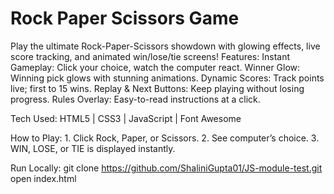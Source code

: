 # Rock Paper Scissors Game

Play the ultimate Rock-Paper-Scissors showdown with glowing effects, live score tracking, and animated win/lose/tie screens!
Features:
 Instant Gameplay: Click your choice, watch the computer react.
 Winner Glow: Winning pick glows with stunning animations.
 Dynamic Scores: Track points live; first to 15 wins.
 Replay & Next Buttons: Keep playing without losing progress.
 Rules Overlay: Easy-to-read instructions at a click.
 
Tech Used: HTML5 | CSS3 | JavaScript | Font Awesome

How to Play:
1️. Click Rock, Paper, or Scissors.
2️. See computer’s choice.
3️. WIN, LOSE, or TIE is displayed instantly.

Run Locally:
git clone https://github.com/ShaliniGupta01/JS-module-test.git
open index.html

